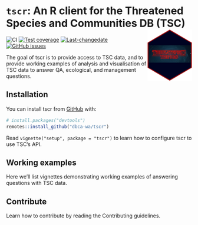 
<!-- README.md is generated from README.Rmd. Please edit that file -->

# `tscr`: An R client for the Threatened Species and Communities DB (TSC) <img src="man/figures/tscr_logo.png" align="right" alt="tscr logo" width="120" />

<!-- badges: start -->

![CI](https://github.com/dbca-wa/tscr/workflows/tic/badge.svg) [![Test
coverage](https://codecov.io/gh/dbca-wa/tscr/branch/master/graph/badge.svg)](https://codecov.io/gh/dbca-wa/tscr?branch=master)
[![Last-changedate](https://img.shields.io/github/last-commit/dbca-wa/tscr.svg)](https://github.com/dbca-wa/tscr/commits/master)
[![GitHub
issues](https://img.shields.io/github/issues/dbca-wa/tscr.svg?style=popout)](https://github.com/dbca-wa/tscr/issues)
<!-- badges: end -->

The goal of tscr is to provide access to TSC data, and to provide
working examples of analysis and visualisation of TSC data to answer QA,
ecological, and management questions.

## Installation

You can install tscr from [GitHub](https://github.com/dbca-wa/tscr/)
with:

``` r
# install.packages("devtools")
remotes::install_github("dbca-wa/tscr")
```

Read `vignette("setup", package = "tscr")` to learn how to configure
tscr to use TSC’s API.

## Working examples

Here we’ll list vignettes demonstrating working examples of answering
questions with TSC data.

## Contribute

Learn how to contribute by reading the Contributing guidelines.

